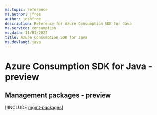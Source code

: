 ```yaml
---
ms.topic: reference
ms.author: jfree
author: joshfree
description: Reference for Azure Consumption SDK for Java
ms.service: consumption
ms.data: 11/01/2022
title: Azure Consumption SDK for Java
ms.devlang: java
---
```

# Azure Consumption SDK for Java - preview

## Management packages - preview
[!INCLUDE [mgmt-packages](consumption-mgmt-index.md)]